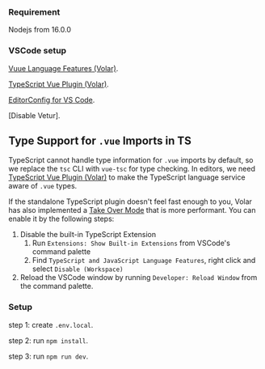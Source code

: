 ### Requirement

Nodejs from 16.0.0

### VSCode setup

[Vuue Language Features (Volar)](https://marketplace.visualstudio.com/items?itemName=Vue.volar).

[TypeScript Vue Plugin (Volar)](https://marketplace.visualstudio.com/items?itemName=Vue.vscode-typescript-vue-plugin).

[EditorConfig for VS Code](https://marketplace.visualstudio.com/items?itemName=EditorConfig.EditorConfig).

[Disable Vetur].

## Type Support for `.vue` Imports in TS

TypeScript cannot handle type information for `.vue` imports by default, so we replace the `tsc` CLI with `vue-tsc` for type checking. In editors, we need [TypeScript Vue Plugin (Volar)](https://marketplace.visualstudio.com/items?itemName=Vue.vscode-typescript-vue-plugin) to make the TypeScript language service aware of `.vue` types.

If the standalone TypeScript plugin doesn't feel fast enough to you, Volar has also implemented a [Take Over Mode](https://github.com/johnsoncodehk/volar/discussions/471#discussioncomment-1361669) that is more performant. You can enable it by the following steps:

1. Disable the built-in TypeScript Extension
    1) Run `Extensions: Show Built-in Extensions` from VSCode's command palette
    2) Find `TypeScript and JavaScript Language Features`, right click and select `Disable (Workspace)`
2. Reload the VSCode window by running `Developer: Reload Window` from the command palette.

### Setup
step 1: create `.env.local`.

step 2: run `npm install`.

step 3: run `npm run dev`.
